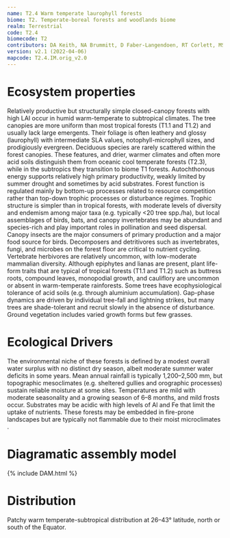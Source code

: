 ```yaml
---
name: T2.4 Warm temperate laurophyll forests
biome: T2. Temperate-boreal forests and woodlands biome
realm: Terrestrial
code: T2.4
biomecode: T2
contributors: DA Keith, NA Brummitt, D Faber-Langendoen, RT Corlett, MS McGlone
version: v2.1 (2022-04-06)
mapcode: T2.4.IM.orig_v2.0
---
```

# Ecosystem properties

Relatively productive but structurally simple closed-canopy forests with high LAI occur in humid warm-temperate to subtropical climates. The tree canopies are more uniform than most tropical forests (T1.1 and T1.2) and usually lack large emergents. Their foliage is often leathery and glossy (laurophyll) with intermediate SLA values, notophyll-microphyll sizes, and prodigiously evergreen. Deciduous species are rarely scattered within the forest canopies. These features, and drier, warmer climates and often more acid soils distinguish them from oceanic cool temperate forests (T2.3), while in the subtropics they transition to biome T1 forests. Autochthonous energy supports relatively high primary productivity, weakly limited by summer drought and sometimes by acid substrates. Forest function is regulated mainly by bottom-up processes related to resource competition rather than top-down trophic processes or disturbance regimes. Trophic structure is simpler than in tropical forests, with moderate levels of diversity and endemism among major taxa (e.g. typically <20 tree spp./ha), but local assemblages of birds, bats, and canopy invertebrates may be abundant and species-rich and play important roles in pollination and seed dispersal. Canopy insects are the major consumers of primary production and a major food source for birds. Decomposers and detritivores such as invertebrates, fungi, and microbes on the forest floor are critical to nutrient cycling. Vertebrate herbivores are relatively uncommon, with low-moderate mammalian diversity. Although epiphytes and lianas are present, plant life-form traits that are typical of tropical forests (T1.1 and T1.2) such as buttress roots, compound leaves, monopodial growth, and cauliflory are uncommon or absent in warm-temperate rainforests. Some trees have ecophysiological tolerance of acid soils (e.g. through aluminium accumulation). Gap-phase dynamics are driven by individual tree-fall and lightning strikes, but many trees are shade-tolerant and recruit slowly in the absence of disturbance. Ground vegetation includes varied growth forms but few grasses.

# Ecological Drivers

The environmental niche of these forests is defined by a modest overall water surplus with no distinct dry season, albeit moderate summer water deficits in some years. Mean annual rainfall is typically 1,200–2,500 mm, but topographic mesoclimates (e.g. sheltered gullies and orographic processes) sustain reliable moisture at some sites. Temperatures are mild with moderate seasonality and a growing season of 6–8 months, and mild frosts occur. Substrates may be acidic with high levels of Al and Fe that limit the uptake of nutrients. These forests may be embedded in fire-prone landscapes but are typically not flammable due to their moist microclimates .

# Diagramatic assembly model

{% include DAM.html %}

# Distribution

Patchy warm temperate-subtropical distribution at 26–43° latitude, north or south of the Equator.

